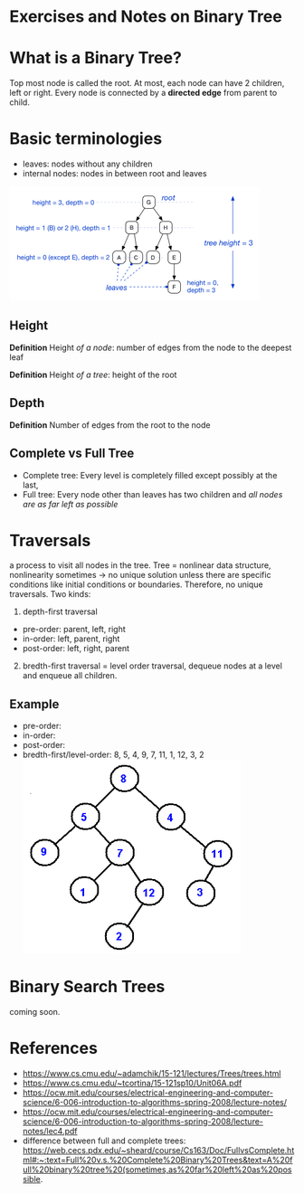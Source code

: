 # Exercises and Notes on Binary Tree

# What is a Binary Tree?
Top most node is called the root. At most, each node can have 2 children, left or right. Every node is connected by a **directed edge** from parent to child. 

# Basic terminologies
- leaves: nodes without any children
- internal nodes: nodes in between root and leaves

![Basic Structure of A Binary Tree. This diagram also illustrates the difference between height and depth well.](tree_anatomy.png)

## Height
**Definition** Height *of a node*: number of edges from the node to the deepest leaf


**Definition** Height *of a tree*: height of the root

## Depth
**Definition** Number of edges from the root to the node

## Complete vs Full Tree
- Complete tree: Every level is completely filled except possibly at the last, 
- Full tree: Every node other than leaves has two children and *all nodes are as far left as possible*

# Traversals
a process to visit all nodes in the tree.  Tree = nonlinear data structure, nonlinearity sometimes -> no unique solution unless there are specific conditions like initial conditions or boundaries. Therefore, no unique traversals.  Two kinds:
1. depth-first traversal
 - pre-order: parent, left, right
 - in-order: left, parent, right
 - post-order: left, right, parent
2. bredth-first traversal = level order traversal, dequeue nodes at a level and enqueue all children.

## Example
- pre-order: 
- in-order: 
- post-order: 
- bredth-first/level-order: 8, 5, 4, 9, 7, 11, 1, 12, 3, 2
![Traversal](traversal.bmp)

# Binary Search Trees
coming soon.

# References
- https://www.cs.cmu.edu/~adamchik/15-121/lectures/Trees/trees.html
- https://www.cs.cmu.edu/~tcortina/15-121sp10/Unit06A.pdf
- https://ocw.mit.edu/courses/electrical-engineering-and-computer-science/6-006-introduction-to-algorithms-spring-2008/lecture-notes/
- https://ocw.mit.edu/courses/electrical-engineering-and-computer-science/6-006-introduction-to-algorithms-spring-2008/lecture-notes/lec4.pdf
- difference between full and complete trees: https://web.cecs.pdx.edu/~sheard/course/Cs163/Doc/FullvsComplete.html#:~:text=Full%20v.s.%20Complete%20Binary%20Trees&text=A%20full%20binary%20tree%20(sometimes,as%20far%20left%20as%20possible.